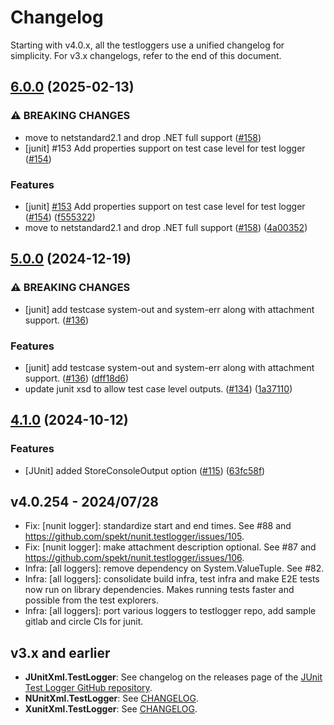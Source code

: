 # Changelog

Starting with v4.0.x, all the testloggers use a unified changelog for
simplicity. For v3.x changelogs, refer to the end of this document.

## [6.0.0](https://github.com/spekt/testlogger/compare/v5.0.0...v6.0.0) (2025-02-13)


### ⚠ BREAKING CHANGES

* move to netstandard2.1 and drop .NET full support ([#158](https://github.com/spekt/testlogger/issues/158))
* [junit] #153 Add properties support on test case level for test logger ([#154](https://github.com/spekt/testlogger/issues/154))

### Features

* [junit] [#153](https://github.com/spekt/testlogger/issues/153) Add properties support on test case level for test logger ([#154](https://github.com/spekt/testlogger/issues/154)) ([f555322](https://github.com/spekt/testlogger/commit/f555322cdb8c593a633b9707c289957b80110fab))
* move to netstandard2.1 and drop .NET full support ([#158](https://github.com/spekt/testlogger/issues/158)) ([4a00352](https://github.com/spekt/testlogger/commit/4a0035288ccddd02551b88ef3fd68124841f2116))

## [5.0.0](https://github.com/spekt/testlogger/compare/v4.1.0...v5.0.0) (2024-12-19)


### ⚠ BREAKING CHANGES

* [junit] add testcase system-out and system-err along with attachment support. ([#136](https://github.com/spekt/testlogger/issues/136))

### Features

* [junit] add testcase system-out and system-err along with attachment support. ([#136](https://github.com/spekt/testlogger/issues/136)) ([dff18d6](https://github.com/spekt/testlogger/commit/dff18d6379009656fc622fe15e9a5f2708e72f33))
* update junit xsd to allow test case level outputs. ([#134](https://github.com/spekt/testlogger/issues/134)) ([1a37110](https://github.com/spekt/testlogger/commit/1a37110a8be5e4e20896826b2ed5db28b5dd4a06))

## [4.1.0](https://github.com/spekt/testlogger/compare/v4.0.254...v4.1.0) (2024-10-12)


### Features

* [JUnit] added StoreConsoleOutput option ([#115](https://github.com/spekt/testlogger/issues/115)) ([63fc58f](https://github.com/spekt/testlogger/commit/63fc58fecb2f48d60335b85b190e30fb7450e443))

## v4.0.254 - 2024/07/28

- Fix: [nunit logger]: standardize start and end times. See #88 and https://github.com/spekt/nunit.testlogger/issues/105.
- Fix: [nunit logger]: make attachment description optional. See #87 and https://github.com/spekt/nunit.testlogger/issues/106.
- Infra: [all loggers]: remove dependency on System.ValueTuple. See #82.
- Infra: [all loggers]: consolidate build infra, test infra and make E2E tests now run on library dependencies. Makes running tests faster and possible from the test explorers.
- Infra: [all loggers]: port various loggers to testlogger repo, add sample gitlab and circle CIs for junit.

## v3.x and earlier

- **JUnitXml.TestLogger**: See changelog on the releases page of the [JUnit Test Logger GitHub repository](https://github.com/spekt/junit.testlogger/).
- **NUnitXml.TestLogger**: See
  [CHANGELOG](https://github.com/spekt/nunit.testlogger/blob/master/CHANGELOG.md).
- **XunitXml.TestLogger**: See
  [CHANGELOG](https://github.com/spekt/xunit.testlogger/blob/master/CHANGELOG.md).
